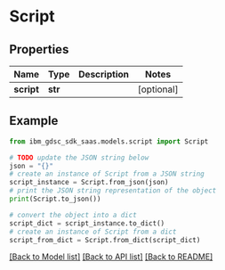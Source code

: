 # Script


## Properties

Name | Type | Description | Notes
------------ | ------------- | ------------- | -------------
**script** | **str** |  | [optional] 

## Example

```python
from ibm_gdsc_sdk_saas.models.script import Script

# TODO update the JSON string below
json = "{}"
# create an instance of Script from a JSON string
script_instance = Script.from_json(json)
# print the JSON string representation of the object
print(Script.to_json())

# convert the object into a dict
script_dict = script_instance.to_dict()
# create an instance of Script from a dict
script_from_dict = Script.from_dict(script_dict)
```
[[Back to Model list]](../README.md#documentation-for-models) [[Back to API list]](../README.md#documentation-for-api-endpoints) [[Back to README]](../README.md)


